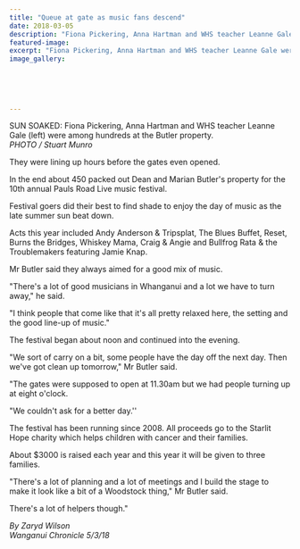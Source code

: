 ```yaml
---
title: "Queue at gate as music fans descend"
date: 2018-03-05
description: "Fiona Pickering, Anna Hartman and WHS teacher Leanne Gale (left) were among hundreds at the Butler property..."
featured-image: 
excerpt: "Fiona Pickering, Anna Hartman and WHS teacher Leanne Gale were among hundreds at the Butler property."
image_gallery:
    
    
    
    
    
---
```


<p><span>SUN SOAKED: Fiona Pickering, Anna Hartman and WHS teacher Leanne Gale (left) were among hundreds at the Butler property. <br /><em>PHOTO / Stuart Munro</em></span></p>
<p class="element element-paragraph">They were lining up hours before the gates even opened.</p>
<p class="element element-paragraph">In the end about 450 packed out Dean and Marian Butler's property for the 10th annual Pauls Road Live music festival.</p>
<p class="element element-paragraph">Festival goers did their best to find shade to enjoy the day of music as the late summer sun beat down.</p>
<p class="element element-paragraph">Acts this year included Andy Anderson &amp; Tripsplat, The Blues Buffet, Reset, Burns the Bridges, Whiskey Mama, Craig &amp; Angie and Bullfrog Rata &amp; the Troublemakers featuring Jamie Knap.</p>
<p class="element element-paragraph">Mr Butler said they always aimed for a good mix of music.</p>
<p class="element element-paragraph">"There's a lot of good musicians in Whanganui and a lot we have to turn away," he said.</p>
<p class="element element-paragraph">"I think people that come like that it's all pretty relaxed here, the setting and the good line-up of music."</p>
<p class="element element-paragraph">The festival began about noon and continued into the evening.</p>
<p class="element element-paragraph">"We sort of carry on a bit, some people have the day off the next day. Then we've got clean up tomorrow," Mr Butler said.</p>
<p class="element element-paragraph">"The gates were supposed to open at 11.30am but we had people turning up at eight o'clock.</p>
<p class="element element-paragraph">"We couldn't ask for a better day.''</p>
<p class="element element-paragraph">The festival has been running since 2008. All proceeds go to the Starlit Hope charity which helps children with cancer and their families.</p>
<div id="article-body" class="article-body article-body-elements">
<div id="article-content">
<p class="element element-paragraph">About $3000 is raised each year and this year it will be given to three families.</p>
<p class="element element-paragraph">"There's a lot of planning and a lot of meetings and I build the stage to make it look like a bit of a Woodstock thing," Mr Butler said.</p>
<p class="element element-paragraph">There's a lot of helpers though."</p>
</div>
</div>
<p><span><em><span>By Zaryd Wilson<br />Wanganui Chronicle 5/3/18</span></em></span></p>

